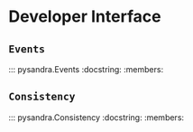# Developer Interface

## `Events`

::: pysandra.Events
    :docstring:
    :members:



## `Consistency`

::: pysandra.Consistency
    :docstring:
    :members:
